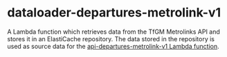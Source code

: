 # dataloader-departures-metrolink-v1

A Lambda function which retrieves data from the TfGM Metrolinks API and stores it in an ElastiCache repository. The data
stored in the repository is used as source data for the [api-departures-metrolink-v1 Lambda function](../../../../api/departures/metrolink/v1/README.md).
